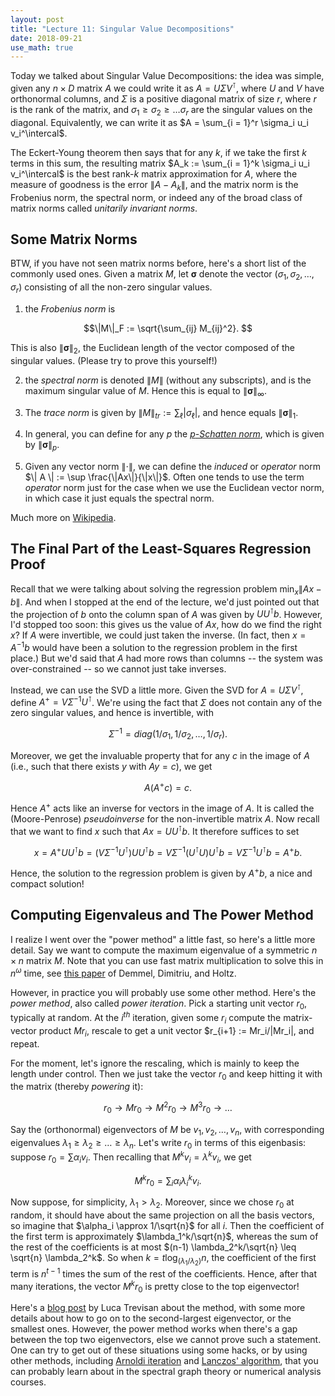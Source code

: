 ```yaml
---
layout: post
title: "Lecture 11: Singular Value Decompositions"
date: 2018-09-21
use_math: true
---
```


Today we talked about Singular Value Decompositions: the idea was
simple, given any $n\times D$ matrix $A$ we could write it as $A = U
\Sigma V^\intercal$, where $U$ and $V$ have orthonormal columns, and
$\Sigma$ is a positive diagonal matrix of size $r$, where $r$ is the
rank of the matrix, and $\sigma_1 \geq \sigma_2 \geq \ldots \sigma_r$
are the singular values on the diagonal. Equivalently, we can write it
as $A = \sum_{i = 1}^r \sigma_i u_i v_i^\intercal$.

The Eckert-Young theorem then says that for any $k$, if we take the
first $k$ terms in this sum, the resulting matrix $A_k := \sum_{i = 1}^k
\sigma_i u_i v_i^\intercal$ is the best rank-$k$ matrix approximation
for $A$, where the measure of goodness is the error $\| A - A_k \|$, and
the matrix norm is the Frobenius norm, the spectral norm, or indeed any
of the broad class of matrix norms called _unitarily invariant norms_.

## Some Matrix Norms

BTW, if you have not seen matrix norms before, here's a short list of
the commonly used ones. Given a matrix $M$, let $\mathbf{\sigma}$ denote
the vector $(\sigma_1, \sigma_2, \ldots, \sigma_r)$ consisting of all
the non-zero singular values.

1. the _Frobenius norm_ is

$$\|M\|_F := \sqrt{\sum_{ij} M_{ij}^2}. $$

This is also $\|\mathbf{\sigma}\|_2$, the Euclidean length of the
vector composed of the singular values. (Please try to prove this
yourself!)

2. the _spectral norm_ is denoted $\|M\|$ (without any subscripts), and
is the maximum singular value of $M$. Hence this is equal to
$\|\mathbf{\sigma}\|_\infty$.

3. The _trace norm_ is given by $\|M\|_{tr} := \sum_\ell | \sigma_\ell |$, and
hence equals $\| \mathbf{\sigma} \|_1$.

4. In general, you can define for any $p$ the [_$p$-Schatten norm_](https://en.wikipedia.org/wiki/Schatten_norm), which is given by $\|\mathbf{\sigma}\|_p$.

5. Given any vector norm $\|\cdot \|$, we can define the _induced_ or _operator_ norm $\| A \| := \sup \frac{\|Ax\|}{\|x\|}$. Often one tends
to use the term _operator_ norm just for the case when we use the Euclidean vector norm, in which case it just equals the spectral norm.

Much more on [Wikipedia](https://en.wikipedia.org/wiki/Matrix_norm).

## The Final Part of the Least-Squares Regression Proof

Recall that we were talking about solving the regression problem $\min_x
\| Ax - b\|$. And when I stopped at the end of the lecture, we'd just
pointed out that the projection of $b$ onto the column span of $A$ was
given by $UU^\intercal b$. However, I'd stopped too soon: this gives us
the value of $Ax$, how do we find the right $x$? If $A$ were invertible,
we could just taken the inverse. (In fact, then $x = A^{-1} b$ would
have been a solution to the regression problem in the first place.) But
we'd said that $A$ had more rows than columns -- the system was
over-constrained -- so we cannot just take inverses.

Instead, we can use the SVD a little more. Given the SVD for $A = U
\Sigma V^\intercal$, define $A^{+} = V \Sigma^{-1} U^\intercal$. We're
using the fact that $\Sigma$ does not contain any of the zero singular
values, and hence is invertible, with

$$ \Sigma^{-1} = diag(1/\sigma_1, 1/\sigma_2, \ldots, 1/\sigma_r). $$

Moreover, we get the invaluable
property that for any $c$ in the image of $A$ (i.e., such that there
exists $y$ with $Ay = c$), we get

$$ A (A^+ c) =  c. $$

Hence $A^+$ acts like an inverse for vectors in the image of $A$. It is
called the (Moore-Penrose) _pseudoinverse_ for the non-invertible matrix
$A$. Now recall that we want to find $x$ such that $Ax = UU^\intercal
b$. It therefore suffices to set

$$ x = A^+  UU^\intercal b = (V
\Sigma^{-1} U^\intercal) UU^\intercal b = V
\Sigma^{-1} (U^\intercal U)U^\intercal b = V
\Sigma^{-1} U^\intercal b = A^+ b. $$

Hence, the solution to the regression problem is given by $A^+ b$, a
nice and compact solution!

## Computing Eigenvaleus and The Power Method

I realize I went over the "power method" a little fast, so here's a
little more detail. Say we want to compute the maximum eigenvalue of a
symmetric $n \times n$ matrix $M$. Note that you can use fast matrix
multiplication to solve this in $n^{\omega}$ time, see [this
paper](https://arxiv.org/abs/math/0612264) of Demmel, Dimitriu, and
Holtz.

However, in practice you will probably use some other method. Here's the
_power method_, also called _power iteration_. Pick a starting unit
vector $r_0$, typically at random. At the $i^{th}$ iteration, given some
$r_i$ compute the matrix-vector product $Mr_i$, rescale to get a unit
vector $r_{i+1} := Mr_i/\|Mr_i|, and repeat.

For the moment, let's ignore the rescaling, which is mainly to keep the
length under control. Then we just take the vector $r_0$ and keep
hitting it with the matrix (thereby _powering_ it):

$$ r_0 \rightarrow Mr_0 \rightarrow M^2 r_0 \rightarrow M^3 r_0 \rightarrow \ldots $$

Say the (orthonormal) eigenvectors of $M$ be $v_1, v_2, \ldots, v_n$,
with corresponding eigenvalues $\lambda_1 \geq \lambda_2 \geq \ldots
\geq \lambda_n$. Let's write $r_0$ in terms of this eigenbasis: suppose
$r_0 = \sum \alpha_i v_i$. Then recalling that $M^kv_i = \lambda^k v_i$,
we get

$$ M^k r_0 = \sum_i \alpha_i \lambda_i^k v_i. $$

Now suppose, for simplicity, $\lambda_1 > \lambda_2$. Moreover, since we
chose $r_0$ at random, it should have about the same projection on all
the basis vectors, so imagine that $\alpha_i \approx 1/\sqrt{n}$ for all
$i$. Then the coefficient of the first term is approximately
$\lambda_1^k/\sqrt{n}$, whereas the sum of the rest of the coefficients
is at most $(n-1) \lambda_2^k/\sqrt{n} \leq \sqrt{n} \lambda_2^k$. So
when $k = t \log_{(\lambda_1/\lambda_2)} n$, the coefficient of the
first term is $n^{t-1}$ times the sum of the rest of the
coefficients. Hence, after that many iterations, the vector $M^k r_0$ is
pretty close to the top eigenvector!

Here's a [blog
post](https://lucatrevisan.wordpress.com/2013/05/08/the-power-method/)
by Luca Trevisan about the method, with some more details about how to
go on to the second-largest eigenvector, or the smallest ones.
However, the power method works when there's a gap between the top two
eigenvectors, else we cannot prove such a statement. One can try to get
out of these situations using some hacks, or by using 
other methods, including [Arnoldi
iteration](https://en.wikipedia.org/wiki/Arnoldi_iteration) and [Lanczos'
algorithm](https://en.wikipedia.org/wiki/Lanczos_algorithm), that you
can probably learn about in the spectral graph theory or numerical
analysis courses.
